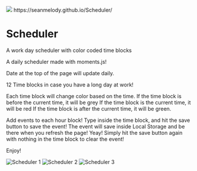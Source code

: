 <img src="https://img.shields.io/badge/LICENSE-mit-green"/>
 https://seanmelody.github.io/Scheduler/
 
 
# Scheduler
A work day scheduler with color coded time blocks

A daily scheduler made with moments.js!

Date at the top of the page will update daily.

12 Time blocks in case you have a long day at work!

Each time block will change color based on the time.
If the time block is before the current time, it will be grey
If the time block is the current time, it will be red
If the time block is after the current time, it will be green.

Add events to each hour block!
Type inside the time block, and hit the save button to save the event!
The event will save inside Local Storage and be there when you refresh the page!  Yeay!
Simply hit the save button again with nothing in the time block to clear the event!

Enjoy!

![Scheduler 1](https://user-images.githubusercontent.com/68625400/97654637-9a018a80-1a20-11eb-9669-62b9031abf2f.png)
![Scheduler 2](https://user-images.githubusercontent.com/68625400/97654639-9bcb4e00-1a20-11eb-922e-62190804fd8f.png)
![Scheduler 3](https://user-images.githubusercontent.com/68625400/97655247-e00b1e00-1a21-11eb-86f8-cd30fb3837bf.png)

